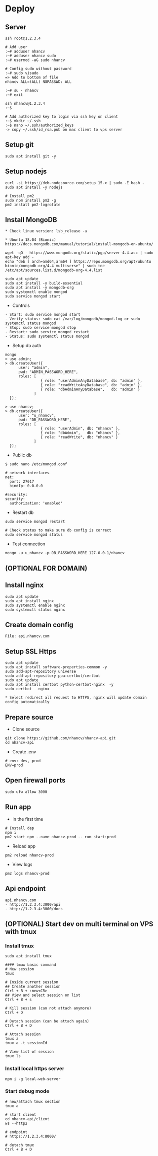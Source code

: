# Deploy

## Server
```
ssh root@1.2.3.4

# Add user
:~# adduser nhancv
:~# adduser nhancv sudo
:~# usermod -aG sudo nhancv

# Config sudo without password
:~# sudo visudo
=> Add to bottom of file
nhancv ALL=(ALL) NOPASSWD: ALL

:~# su - nhancv
:~# exit

ssh nhancv@1.2.3.4
:~$

# Add authorized key to login via ssh key on client
:~$ mkdir ~/.ssh
:~$ nano ~/.ssh/authorized_keys
-> copy ~/.ssh/id_rsa.pub on mac client to vps server

```

## Setup git
```
sudo apt install git -y
```

## Setup nodejs
```
curl -sL https://deb.nodesource.com/setup_15.x | sudo -E bash -
sudo apt install -y nodejs

# Install pm2
sudo npm install pm2 -g
pm2 install pm2-logrotate
```

## Install MongoDB
```
* Check linux version: lsb_release -a

* Ubuntu 18.04 (Bionic)
https://docs.mongodb.com/manual/tutorial/install-mongodb-on-ubuntu/

wget -qO - https://www.mongodb.org/static/pgp/server-4.4.asc | sudo apt-key add -
echo "deb [ arch=amd64,arm64 ] https://repo.mongodb.org/apt/ubuntu bionic/mongodb-org/4.4 multiverse" | sudo tee /etc/apt/sources.list.d/mongodb-org-4.4.list

sudo apt update
sudo apt install -y build-essential
sudo apt install -y mongodb-org
sudo systemctl enable mongod
sudo service mongod start

```

- Controls
```
- Start: sudo service mongod start
- Verify status: sudo cat /var/log/mongodb/mongod.log or sudo systemctl status mongod
- Stop: sudo service mongod stop
- Restart: sudo service mongod restart
- Status: sudo systemctl status mongod
```

- Setup db auth
```
mongo
> use admin;
> db.createUser({
      user: "admin",
      pwd: "ADMIN_PASSWORD_HERE",
      roles: [
                { role: "userAdminAnyDatabase", db: "admin" },
                { role: "readWriteAnyDatabase", db: "admin" },
                { role: "dbAdminAnyDatabase",   db: "admin" }
             ]
  });

> use nhancv;
> db.createUser({
      user: "u_nhancv",
      pwd: "DB_PASSWORD_HERE",
      roles: [
                { role: "userAdmin", db: "nhancv" },
                { role: "dbAdmin",   db: "nhancv" },
                { role: "readWrite", db: "nhancv" }
             ]
  });
```

- Public db
```
$ sudo nano /etc/mongod.conf

# network interfaces
net:
  port: 27017
  bindIp: 0.0.0.0

#security:
security:
  authorization: 'enabled'
```

- Restart db
```
sudo service mongod restart

# Check status to make sure db config is correct
sudo service mongod status
```

- Test connection
```
mongo -u u_nhancv -p DB_PASSWORD_HERE 127.0.0.1/nhancv
```

## (OPTIONAL FOR DOMAIN)
## Install nginx
```
sudo apt update
sudo apt install nginx
sudo systemctl enable nginx
sudo systemctl status nginx
```

## Create domain config
```
File: api.nhancv.com
```

## Setup SSL Https
```
sudo apt update
sudo apt install software-properties-common -y
sudo add-apt-repository universe
sudo add-apt-repository ppa:certbot/certbot
sudo apt update
sudo apt install certbot python-certbot-nginx  -y
sudo certbot --nginx

* Select redirect all request to HTTPS, nginx will update domain config automatically
```

## Prepare source
- Clone source
```
git clone https://github.com/nhancv/nhancv-api.git
cd nhancv-api
```

- Create .env
```
# env: dev, prod
ENV=prod
```

## Open firewall ports
```
sudo ufw allow 3000
```

## Run app
- In the first time
```
# Install dep
npm i
pm2 start npm --name nhancv-prod -- run start:prod
```
- Reload app
```
pm2 reload nhancv-prod
```
- View logs
```
pm2 logs nhancv-prod
```

## Api endpoint

```
api.nhancv.com
- http://1.2.3.4:3000/api
- http://1.2.3.4:3000/docs
```

## (OPTIONAL) Start dev on multi terminal on VPS with tmux

### Install tmux
```
sudo apt install tmux

#### tmux basic command
# New session
tmux

# Inside current session
## Create another session
Ctrl + B + :new<CR>
## View and select session on list
Ctrl + B + s

# Kill session (can not attach anymore)
Ctrl + D

# Detach session (can be attach again)
Ctrl + B + D

# Attach session
tmux a
tmux a -t sessionId

# View list of session
tmux ls
```

### Install local https server
```
npm i -g local-web-server
```

### Start debug mode
```
# new/attach tmux section
tmux a

# start client
cd nhancv-api/client
ws --http2

# endpoint
# https://1.2.3.4:8000/

# detach tmux
Ctrl + B + D
```
